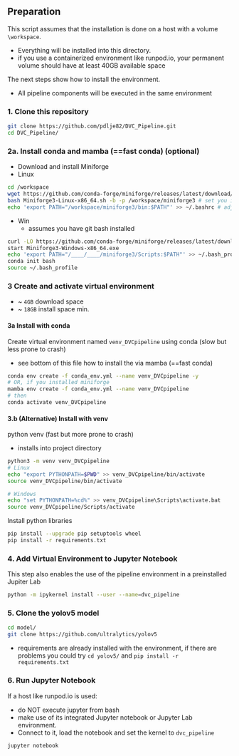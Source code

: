 
## Preparation
This script assumes that the installation is done on a host with a volume `\workspace`. 
- Everything will be installed into this directory.
- if you use a containerized environment like runpod.io, your permanent volume should have at least 40GB available space

The next steps show how to install the environment. 
- All pipeline components will be executed in the same environment

### 1. Clone this repository
```bash
git clone https://github.com/pdlje82/DVC_Pipeline.git
cd DVC_Pipeline/
```

### 2a. Install conda and mamba (==fast conda) (optional)
- Download and install Miniforge
- Linux
```bash
cd /workspace
wget https://github.com/conda-forge/miniforge/releases/latest/download/Miniforge3-Linux-x86_64.sh
bash Miniforge3-Linux-x86_64.sh -b -p /workspace/miniforge3 # set you install dir here
echo 'export PATH="/workspace/miniforge3/bin:$PATH"' >> ~/.bashrc # adjust path according to your install
```
- Win 
  - assumes you have git bash installed
```bash
curl -LO https://github.com/conda-forge/miniforge/releases/latest/download/Miniforge3-Windows-x86_64.exe
start Miniforge3-Windows-x86_64.exe
echo 'export PATH="/____/____/miniforge3/Scripts:$PATH"' >> ~/.bash_profile # adjust path according to your install
conda init bash
source ~/.bash_profile

```
### 3 Create and activate virtual environment 
- ~ `4GB` download space
- ~ `18GB` install space min.
 
#### 3a Install with conda
Create virtual environment named `venv_DVCpipeline` using conda (slow but less prone to crash)
- see bottom of this file how to install the via mamba (==fast conda)
```bash
conda env create -f conda_env.yml --name venv_DVCpipeline -y 
# OR, if you installed miniforge
mamba env create -f conda_env.yml --name venv_DVCpipeline
# then
conda activate venv_DVCpipeline
````
#### 3.b (Alternative) Install  with venv
python venv (fast but more prone to crash)
- installs into project directory
```bash
python3 -m venv venv_DVCpipeline
# Linux
echo "export PYTHONPATH=$PWD" >> venv_DVCpipeline/bin/activate
source venv_DVCpipeline/bin/activate

# Windows
echo "set PYTHONPATH=%cd%" >> venv_DVCpipeline\Scripts\activate.bat
source venv_DVCpipeline/Scripts/activate
```
Install python libraries
```bash
pip install --upgrade pip setuptools wheel
pip install -r requirements.txt
```

### 4. Add Virtual Environment to Jupyter Notebook
This step also enables the use of the pipeline environment in a preinstalled Jupiter Lab
```bash
python -m ipykernel install --user --name=dvc_pipeline
```

### 5. Clone the yolov5 model
```bash
cd model/
git clone https://github.com/ultralytics/yolov5
```
- requirements are already installed with the environment, if there are problems you could try `cd yolov5/` and `pip install -r requirements.txt`

### 6. Run Jupyter Notebook
If a host like runpod.io is used:
- do NOT execute jupyter from bash
- make use of its integrated Jupyter notebook or Jupyter Lab environment. 
- Connect to it, load the notebook and set the kernel to `dvc_pipeline`

```bash
jupyter notebook 

```